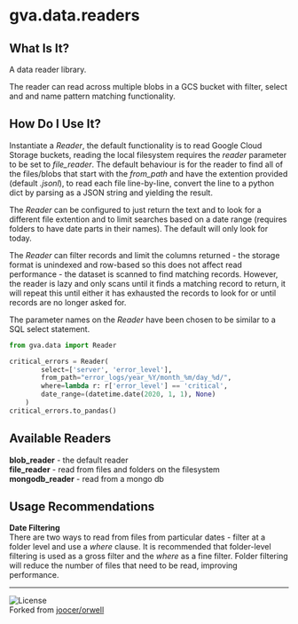 # gva.data.readers

## What Is It?

A data reader library.

The reader can read across multiple blobs in a GCS bucket with filter, select and and name pattern matching functionality.

## How Do I Use It?

Instantiate a _Reader_, the default functionality is to read Google Cloud Storage buckets, reading the local filesystem
requires the _reader_ parameter to be set to _file_reader_. The default behaviour is for the reader to find all of the 
files/blobs that start with the _from_path_ and have the extention provided (default _.jsonl_), to read each file
line-by-line, convert the line to a python dict by parsing as a JSON string and yielding the result.

The _Reader_ can be configured to just return the text and to look for a different file extention and to limit searches
based on a date range (requires folders to have date parts in their names). The default will only look for today.

The _Reader_ can filter records and limit the columns returned - the storage format is unindexed and row-based so this
does not affect read performance - the dataset is scanned to find matching records. However, the reader is lazy and only
scans until it finds a matching record to return, it will repeat this until either it has exhausted the records to look 
for or until records are no longer asked for.

The parameter names on the _Reader_ have been chosen to be similar to a SQL select statement.

~~~python
from gva.data import Reader

critical_errors = Reader(
        select=['server', 'error_level'],
        from_path="error_logs/year_%Y/month_%m/day_%d/",
        where=lambda r: r['error_level'] == 'critical',
        date_range=(datetime.date(2020, 1, 1), None)
    )
critical_errors.to_pandas()
~~~

## Available Readers

**blob_reader** - the default reader  
**file_reader** - read from files and folders on the filesystem  
**mongodb_reader** - read from a mongo db  

## Usage Recommendations

**Date Filtering**  
There are two ways to read from files from particular dates - filter at a folder level and use a _where_ clause. It is 
recommended that folder-level filtering is used as a gross filter and the _where_ as a fine filter. Folder filtering 
will reduce the number of files that need to be read, improving performance.

---
![License](https://img.shields.io/badge/License-Apache%202.0-blue.svg)  
Forked from [joocer/orwell](https://github.com/joocer/orwell) 
